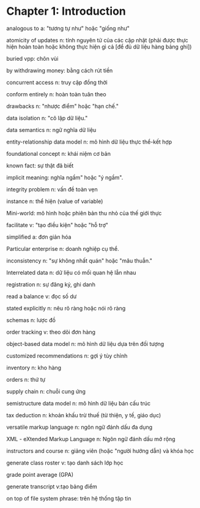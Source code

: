 # Chapter 1: Introduction

analogous to a: "tương tự như" hoặc "giống như"

atomicity of updates n: tính nguyên tử của các cập nhật (phải được thực hiện hoàn toàn hoặc không thực hiện gì cả [để đủ dữ liệu hàng bảng ghi])

buried vpp: chôn vùi

by withdrawing money: bằng cách rút tiền

concurrent access n: truy cập đồng thời

conform entirely n: hoàn toàn tuân theo

drawbacks n: "nhược điểm" hoặc "hạn chế."

data isolation n: "cô lập dữ liệu."

data semantics n: ngữ nghĩa dữ liệu

entity-relationship data model n: mô hình dữ liệu thực thể-kết hợp

foundational concept n: khái niệm cơ bản

known fact: sự thật đã biết

implicit meaning: nghĩa ngầm" hoặc "ý ngầm".

integrity problem n: vấn đề toàn vẹn

instance n: thể hiện (value of variable)

Mini-world: mô hình hoặc phiên bản thu nhỏ của thế giới thực

facilitate v: "tạo điều kiện" hoặc "hỗ trợ"

simplified a: đơn giản hóa

Particular enterprise n: doanh nghiệp cụ thể.

inconsistency n: "sự không nhất quán" hoặc "mâu thuẫn."

Interrelated data n: dữ liệu có mối quan hệ lẫn nhau

registration n: sự đăng ký, ghi danh

read a balance v: đọc số dư

stated explicitly n: nêu rõ ràng hoặc nói rõ ràng

schemas n: lược đồ

order tracking v: theo dõi đơn hàng

object-based data model n: mô hình dữ liệu dựa trên đối tượng

customized recommendations n: gợi ý tùy chỉnh

inventory n: kho hàng

orders n: thứ tự

supply chain n: chuỗi cung ứng

semistructure data model n: mô hình dữ liệu bán cấu trúc

tax deduction n: khoản khấu trừ thuế (từ thiện, y tế, giáo dục)

versatile markup language n: ngôn ngữ đánh dấu đa dụng

XML - eXtended Markup Language n: Ngôn ngữ đánh dấu mở rộng

instructors and course n: giảng viên (hoặc "người hướng dẫn) và khóa học

generate class roster v: tạo danh sách lớp học

grade point average (GPA)

generate transcript v:tạo bảng điểm

on top of file system phrase: trên hệ thống tập tin

